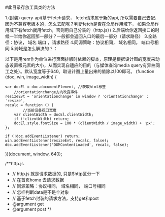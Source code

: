 #此目录存放工具类的方法

 
  1.(封装) query-api(基于fetch请求， fetch请求属于新的api, 所以需要自己去配，因为不兼容老版本的，怎么去配呢？判断fetch是否在全局作用域下， 如果全局作用域下有fetch就用fetch，否则用自己分装的（http.js）)
  2.后端给你返回接口的时候一半给你返回那一部分？一般都会返回入口的最后一部分（请求路径）
  3.全路径：协议， 域名 端口 ，请求路径
  4.同源策略：协议相同， 域名相同， 端口号相同
  5.跨域是怎么解决的？：


  以下是用rem作为单位进行页面排版时依赖的脚本，原理是根据设计图的宽度来动态设置根元素的大小，从而实现自适应的目的（与媒体查询media query有异曲同工之处）。默认宽度等于640。取设计图上量出来的值除以100即可。
(function (doc, win, image_width) {

    var docEl = doc.documentElement, //获取html标签
		//orientationchange方向改变事件
	resizeEvt = 'orientationchange' in window ? 'orientationchange' : 'resize',
	recalc = function () {
			//当前设备视口宽度
	    var clientWidth = docEl.clientWidth;
	    if (!clientWidth) return;
	    docEl.style.fontSize = 100 * (clientWidth / image_width) + 'px';
	};

    if (!doc.addEventListener) return;
    win.addEventListener(resizeEvt, recalc, false);
    doc.addEventListener('DOMContentLoaded', recalc, false);

})(document, window, 640);



/**http.js
 * // http.js 就是请求数据的, 只是$http区分一下
 * // 在首页home 去请求数据
 * // 同源策略：协议相同， 域名相同， 端口号相同
 * // 怎样判断data是不是个对象
 * // 基于fetch封装的请求方法，支持get和post
 * @argument get
 * @argument post
*/